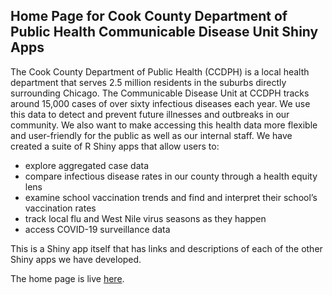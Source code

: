 ﻿## Home Page for Cook County Department of Public Health Communicable Disease Unit Shiny Apps

The Cook County Department of Public Health (CCDPH) is a local health department that serves 2.5 million residents in the suburbs directly surrounding Chicago. The Communicable Disease Unit at CCDPH tracks around 15,000 cases of over sixty infectious diseases each year. We use this data to detect and prevent future illnesses and outbreaks in our community. We also want to make accessing this health data more flexible and user-friendly for the public as well as our internal staff. We have created a suite of R Shiny apps that allow users to: 
* explore aggregated case data
* compare infectious disease rates in our county through a health equity lens
* examine school vaccination trends and find and interpret their school’s vaccination rates
* track local flu and West Nile virus seasons as they happen
* access COVID-19 surveillance data

This is a Shiny app itself that has links and descriptions of each of the other Shiny apps we have developed.

The home page is live [here](https://ccdphcd.shinyapps.io/home/). 
